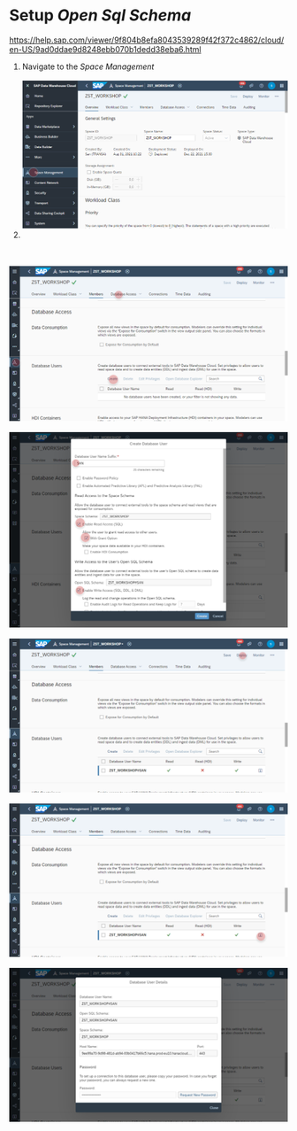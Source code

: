 # Setup _Open Sql Schema_ 

https://help.sap.com/viewer/9f804b8efa8043539289f42f372c4862/cloud/en-US/9ad0ddae9d8248ebb070b1dedd38eba6.html

1. Navigate to the _Space Management_ 
  <br><br>![](../images/open_sql_00.png)
3. 
<br><br>![](../images/open_sql_01.png)
<br><br>![](../images/open_sql_02.png)
<br><br>![](../images/open_sql_03.png)
<br><br>![](../images/open_sql_04.png)
<br><br>![](../images/open_sql_05.png)
